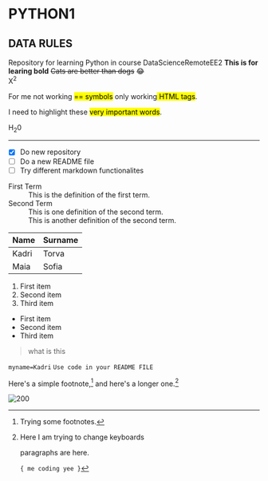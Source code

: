 # PYTHON1
## DATA RULES 
Repository for learning Python in course DataScienceRemoteEE2
**This is for learing bold**
~~Cats are better than dogs~~ 😂
<br>
X<sup>2<sup>
  
  
 For me not working <mark>== symbols</mark> only working<mark> HTML tags</mark>. 

 I need to highlight these <mark>very important words</mark>.
  
H<sub>2</sub>0
<hr>
  
- [x] Do new repository
- [ ] Do a new README file 
- [ ] Try different markdown functionalites 
  
<dl>
  <dt>First Term</dt>
  <dd>This is the definition of the first term.</dd>
  <dt>Second Term</dt>
  <dd>This is one definition of the second term. </dd>
  <dd>This is another definition of the second term.</dd>
</dl>
  
  
  
| Name | Surname |
| ----------- | ----------- |
| Kadri | Torva |
| Maia | Sofia | 
  
1. First item
2. Second item
3. Third item
- First item
- Second item
- Third item
  
>what is this 
  
`myname=Kadri`
``Use code in your README FILE ``
  
Here's a simple footnote,[^1] and here's a longer one.[^bignote]
  
[^1]: Trying some footnotes.
 
[^bignote]: Here I am trying to change keyboards 

      paragraphs are here.

    `{ me coding yee }` 

  
  ![200](https://user-images.githubusercontent.com/110715037/183246965-9ff8020e-befb-475f-812e-e4199ba5e561.gif)

